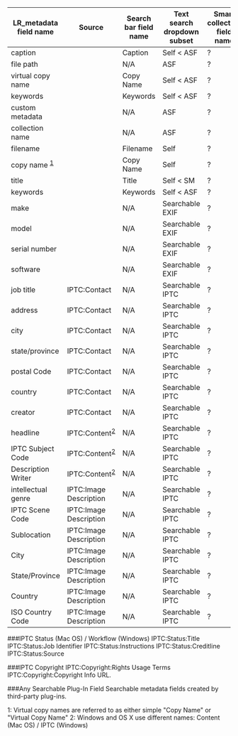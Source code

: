 |LR_metadata field name| Source | Search bar field name | Text search dropdown subset | Smart collection field name|
|---|---|---|---|---|
|caption||Caption|Self < ASF|?|
|file path||N/A|ASF|?|
|virtual copy name||Copy Name|Self < ASF|?|
|keywords||Keywords|Self < ASF|?|
|custom metadata||N/A|ASF|?|
|collection name||N/A|ASF|?|
|filename||Filename|Self|?|
|copy name <sup>[1](#myfootnote1)</sup>||Copy Name|Self|?|
|title||Title|Self < SM|?|
|keywords||Keywords|Self < ASF|?|
|make||N/A|Searchable EXIF|?|
|model||N/A|Searchable EXIF|?|
|serial number||N/A|Searchable EXIF|?|
|software||N/A|Searchable EXIF|?|
|job title|IPTC:Contact|N/A|Searchable IPTC|?|
|address|IPTC:Contact|N/A|Searchable IPTC|?|
|city|IPTC:Contact|N/A|Searchable IPTC|?|
|state/province|IPTC:Contact|N/A|Searchable IPTC|?|
|postal Code|IPTC:Contact|N/A|Searchable IPTC|?|
|country|IPTC:Contact|N/A|Searchable IPTC|?|
|creator|IPTC:Contact|N/A|Searchable IPTC|?|
|headline|IPTC:Content<sup>[2](#myfootnote2)</sup>|N/A|Searchable IPTC|?|
|IPTC Subject Code|IPTC:Content<sup>[2](#myfootnote2)</sup>|N/A|Searchable IPTC|?|
|Description Writer|IPTC:Content<sup>[2](#myfootnote2)</sup>|N/A|Searchable IPTC|?|
|intellectual genre|IPTC:Image Description|N/A|Searchable IPTC|?|
|IPTC Scene Code|IPTC:Image Description|N/A|Searchable IPTC|?|
|Sublocation|IPTC:Image Description|N/A|Searchable IPTC|?|
|City|IPTC:Image Description|N/A|Searchable IPTC|?|
|State/Province|IPTC:Image Description|N/A|Searchable IPTC|?|
|Country|IPTC:Image Description|N/A|Searchable IPTC|?|
|ISO Country Code|IPTC:Image Description|N/A|Searchable IPTC|?|

###IPTC Status (Mac OS) / Workflow (Windows)
IPTC:Status:Title
IPTC:Status:Job Identifier
IPTC:Status:Instructions
IPTC:Status:Creditline
IPTC:Status:Source

###IPTC Copyright
IPTC:Copyright:Rights Usage Terms
IPTC:Copyright:Copyright Info URL.

###Any Searchable Plug-In Field
Searchable metadata fields created by third-party plug-ins.


<a name="myfootnote1">1</a>: Virtual copy names are referred to as either simple "Copy Name" or "Virtual Copy Name"
<a name="myfootnote2">2</a>: Windows and OS X use different names: Content (Mac OS) / IPTC (Windows)
